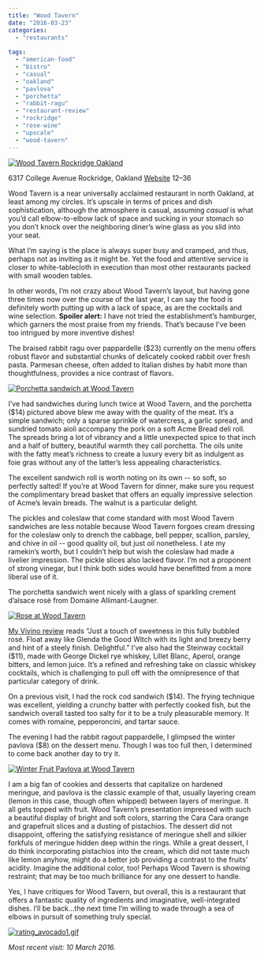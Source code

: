 ```yaml
---
title: "Wood Tavern"
date: "2016-03-23"
categories: 
  - "restaurants"
 
tags: 
  - "american-food"
  - "bistro"
  - "casual"
  - "oakland"
  - "pavlova"
  - "porchetta"
  - "rabbit-ragu"
  - "restaurant-review"
  - "rockridge"
  - "rose-wine"
  - "upscale"
  - "wood-tavern"
---
```


[![Wood Tavern Rockridge Oakland](http://s3.amazonaws.com/thegourmez-wpmedia/2016/03/Wood-Tavern-01-500x334.jpg)](http://s3.amazonaws.com/thegourmez-wpmedia/2016/03/Wood-Tavern-01.jpg)

6317 College Avenue
Rockridge, Oakland
[Website](http://www.woodtavern.net/)
$12–$36

Wood Tavern is a near universally acclaimed restaurant in north Oakland, at least among my circles. It’s upscale in terms of prices and dish sophistication, although the atmosphere is casual, assuming _casual_ is what you’d call elbow-to-elbow lack of space and sucking in your stomach so you don’t knock over the neighboring diner’s wine glass as you slid into your seat.

What I’m saying is the place is always super busy and cramped, and thus, perhaps not as inviting as it might be. Yet the food and attentive service is closer to white-tablecloth in execution than most other restaurants packed with small wooden tables.

In other words, I’m not crazy about Wood Tavern’s layout, but having gone three times now over the course of the last year, I can say the food is definitely worth putting up with a lack of space, as are the cocktails and wine selection. **Spoiler alert:** I have not tried the establishment’s hamburger, which garners the most praise from my friends. That’s because I’ve been too intrigued by more inventive dishes!

The braised rabbit ragu over pappardelle ($23) currently on the menu offers robust flavor and substantial chunks of delicately cooked rabbit over fresh pasta. Parmesan cheese, often added to Italian dishes by habit more than thoughtfulness, provides a nice contrast of flavors.

[![Porchetta sandwich at Wood Tavern](http://s3.amazonaws.com/thegourmez-wpmedia/2016/03/Wood-Tavern-03-500x281.jpg)](http://s3.amazonaws.com/thegourmez-wpmedia/2016/03/Wood-Tavern-03.jpg)

I’ve had sandwiches during lunch twice at Wood Tavern, and the porchetta ($14) pictured above blew me away with the quality of the meat. It’s a simple sandwich; only a sparse sprinkle of watercress, a garlic spread, and sundried tomato aioli accompany the pork on a soft Acme Bread deli roll. The spreads bring a lot of vibrancy and a little unexpected spice to that inch and a half of buttery, beautiful warmth they call porchetta. The oils unite with the fatty meat’s richness to create a luxury every bit as indulgent as foie gras without any of the latter’s less appealing characteristics.

The excellent sandwich roll is worth noting on its own -- so soft, so perfectly salted! If you’re at Wood Tavern for dinner, make sure you request the complimentary bread basket that offers an equally impressive selection of Acme’s levain breads. The walnut is a particular delight.

The pickles and coleslaw that come standard with most Wood Tavern sandwiches are less notable because Wood Tavern forgoes cream dressing for the coleslaw only to drench the cabbage, bell pepper, scallion, parsley, and chive in oil -- good quality oil, but just oil nonetheless. I ate my ramekin’s worth, but I couldn’t help but wish the coleslaw had made a livelier impression. The pickle slices also lacked flavor. I’m not a proponent of strong vinegar, but I think both sides would have benefitted from a more liberal use of it.

The porchetta sandwich went nicely with a glass of sparkling crement d’alsace rosé from Domaine Allimant-Laugner.

[![Rose at Wood Tavern](http://s3.amazonaws.com/thegourmez-wpmedia/2016/03/Wood-Tavern-02-299x500.jpg)](http://s3.amazonaws.com/thegourmez-wpmedia/2016/03/Wood-Tavern-02.jpg)

[My Vivino review](https://www.vivino.com/users/becca.gom/activities/90127758) reads “Just a touch of sweetness in this fully bubbled rosé. Float away like Glenda the Good Witch with its light and breezy berry and hint of a steely finish. Delightful.” I’ve also had the Steinway cocktail ($11), made with George Dickel rye whiskey, Lillet Blanc, Aperol, orange bitters, and lemon juice. It’s a refined and refreshing take on classic whiskey cocktails, which is challenging to pull off with the omnipresence of that particular category of drink.

On a previous visit, I had the rock cod sandwich ($14). The frying technique was excellent, yielding a crunchy batter with perfectly cooked fish, but the sandwich overall tasted too salty for it to be a truly pleasurable memory. It comes with romaine, pepperoncini, and tartar sauce.

The evening I had the rabbit ragout pappardelle, I glimpsed the winter pavlova ($8) on the dessert menu. Though I was too full then, I determined to come back another day to try it.

[![Winter Fruit Pavlova at Wood Tavern](http://s3.amazonaws.com/thegourmez-wpmedia/2016/03/Wood-Tavern-04-500x281.jpg)](http://s3.amazonaws.com/thegourmez-wpmedia/2016/03/Wood-Tavern-04.jpg)

I am a big fan of cookies and desserts that capitalize on hardened meringue, and pavlova is the classic example of that, usually layering cream (lemon in this case, though often whipped) between layers of meringue. It all gets topped with fruit. Wood Tavern’s presentation impressed with such a beautiful display of bright and soft colors, starring the Cara Cara orange and grapefruit slices and a dusting of pistachios. The dessert did not disappoint, offering the satisfying resistance of meringue shell and silkier forkfuls of meringue hidden deep within the rings. While a great dessert, I do think incorporating pistachios into the cream, which did not taste much like lemon anyhow, might do a better job providing a contrast to the fruits’ acidity. Imagine the additional color, too! Perhaps Wood Tavern is showing restraint; that may be too much brilliance for any one dessert to handle.

Yes, I have critiques for Wood Tavern, but overall, this is a restaurant that offers a fantastic quality of ingredients and imaginative, well-integrated dishes. I’ll be back…the next time I’m willing to wade through a sea of elbows in pursuit of something truly special.

[![rating_avocado1.gif](http://s3.amazonaws.com/thegourmez-wpmedia/2009/05/rating_avocado1.gif)](http://s3.amazonaws.com/thegourmez-wpmedia/2009/05/rating_avocado1.gif)

 _Most recent visit: 10 March 2016._
